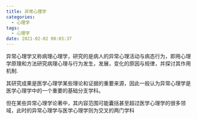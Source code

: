 ```yaml
---
title: 异常心理学
categories:
  - 心理学
tags:
  - 心理学
date: 2021-02-02 00:03:37
---
```


异常心理学又称病理心理学，研究的是病人的异常心理活动与病态行为，即用心理学原理和方法研究病理心理与行为发生，发展，变化的原因与规律，并探讨其作用机制.

其研究成果是医学心理学某些理论和证据的重要来源，因此一般认为异常心理学是医学心理学中的一个重要的基础分支学科。

但在某些异常心理学论著中，其内容范围可能囊括甚至超过医学心理学的很多领域，此时的异常心理学与医学心理学则为交叉的两门学科


<!--more-->